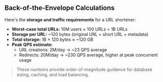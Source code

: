 ## Back-of-the-Envelope Calculations

Here's the **storage and traffic requirements** for a URL shortener:

- **Worst-case total URLs:** 10M users × 100 URLs = 1B URLs  
- **Storage per URL:** ~120 bytes (original URL + short URL + metadata)  
- **Total storage:** 1B × 120 bytes ≈ ~120 GB  
- **Peak QPS estimate:**  
  - URL creations: 2M/day → ~23 QPS average  
  - Redirects: 20M/day → ~230 QPS average, higher at peak concurrent usage  

> These numbers provide order-of-magnitude guidance for database sizing, caching, and load balancing.